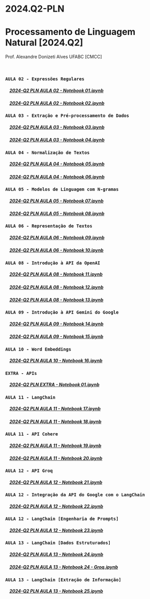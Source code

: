# 2024.Q2-PLN

# Processamento de Linguagem Natural [2024.Q2]
Prof. Alexandre Donizeti Alves
UFABC [CMCC]

<br>

### `AULA 02 - Expressões Regulares`

##### &nbsp;&nbsp;&nbsp; [2024-Q2 PLN AULA 02 - Notebook 01.ipynb](https://github.com/adalves-ufabc/2024.Q2-PLN/blob/main/aulas/2024_Q2_PLN_AULA_02_Notebook_01.ipynb)
##### &nbsp;&nbsp;&nbsp; [2024-Q2 PLN AULA 02 - Notebook 02.ipynb](https://github.com/adalves-ufabc/2024.Q2-PLN/blob/main/aulas/2024_Q2_PLN_AULA_02_Notebook_02.ipynb)

### `AULA 03 - Extração e Pré-processamento de Dados`

##### &nbsp;&nbsp;&nbsp; [2024-Q2 PLN AULA 03 - Notebook 03.ipynb](https://github.com/adalves-ufabc/2024.Q2-PLN/blob/main/aulas/2024_Q2_PLN_AULA_03_Notebook_03.ipynb)
##### &nbsp;&nbsp;&nbsp; [2024-Q2 PLN AULA 03 - Notebook 04.ipynb](https://github.com/adalves-ufabc/2024.Q2-PLN/blob/main/aulas/2024_Q2_PLN_AULA_03_Notebook_04.ipynb)

### `AULA 04 - Normalização de Textos`

##### &nbsp;&nbsp;&nbsp; [2024-Q2 PLN AULA 04 - Notebook 05.ipynb](https://github.com/adalves-ufabc/2024.Q2-PLN/blob/main/aulas/2024_Q2_PLN_AULA_04_Notebook_05.ipynb)
##### &nbsp;&nbsp;&nbsp; [2024-Q2 PLN AULA 04 - Notebook 06.ipynb](https://github.com/adalves-ufabc/2024.Q2-PLN/blob/main/aulas/2024_Q2_PLN_AULA_04_Notebook_06.ipynb)

### `AULA 05 - Modelos de Linguagem com N-gramas`

##### &nbsp;&nbsp;&nbsp; [2024-Q2 PLN AULA 05 - Notebook 07.ipynb](https://github.com/adalves-ufabc/2024.Q2-PLN/blob/main/aulas/2024_Q2_PLN_AULA_05_Notebook_07.ipynb)
##### &nbsp;&nbsp;&nbsp; [2024-Q2 PLN AULA 05 - Notebook 08.ipynb](https://github.com/adalves-ufabc/2024.Q2-PLN/blob/main/aulas/2024_Q2_PLN_AULA_05_Notebook_08.ipynb)

### `AULA 06 - Representação de Textos`

##### &nbsp;&nbsp;&nbsp; [2024-Q2 PLN AULA 06 - Notebook 09.ipynb](https://github.com/adalves-ufabc/2024.Q2-PLN/blob/main/aulas/2024_Q2_PLN_AULA_06_Notebook_09.ipynb)
##### &nbsp;&nbsp;&nbsp; [2024-Q2 PLN AULA 06 - Notebook 10.ipynb](https://github.com/adalves-ufabc/2024.Q2-PLN/blob/main/aulas/2024_Q2_PLN_AULA_06_Notebook_10.ipynb)

### `AULA 08 - Introdução à API da OpenAI`

##### &nbsp;&nbsp;&nbsp; [2024-Q2 PLN AULA 08 - Notebook 11.ipynb](https://github.com/adalves-ufabc/2024.Q2-PLN/blob/main/aulas/2024_Q2_PLN_AULA_08_Notebook_11.ipynb)
##### &nbsp;&nbsp;&nbsp; [2024-Q2 PLN AULA 08 - Notebook 12.ipynb](https://github.com/adalves-ufabc/2024.Q2-PLN/blob/main/aulas/2024_Q2_PLN_AULA_08_Notebook_12.ipynb)
##### &nbsp;&nbsp;&nbsp; [2024-Q2 PLN AULA 08 - Notebook 13.ipynb](https://github.com/adalves-ufabc/2024.Q2-PLN/blob/main/aulas/2024_Q2_PLN_AULA_08_Notebook_13.ipynb)

### `AULA 09 - Introdução à API Gemini do Google`

##### &nbsp;&nbsp;&nbsp; [2024-Q2 PLN AULA 09 - Notebook 14.ipynb](https://github.com/adalves-ufabc/2024.Q2-PLN/blob/main/aulas/2024_Q2_PLN_AULA_09_Notebook_14.ipynb)
##### &nbsp;&nbsp;&nbsp; [2024-Q2 PLN AULA 09 - Notebook 15.ipynb](https://github.com/adalves-ufabc/2024.Q2-PLN/blob/main/aulas/2024_Q2_PLN_AULA_09_Notebook_15.ipynb)

### `AULA 10 - Word Embeddings`

##### &nbsp;&nbsp;&nbsp; [2024-Q2 PLN AULA 10 - Notebook 16.ipynb](https://github.com/adalves-ufabc/2024.Q2-PLN/blob/main/aulas/2024_Q2_PLN_AULA_10_Notebook_16.ipynb)

### `EXTRA - APIs`

##### &nbsp;&nbsp;&nbsp; [2024-Q2 PLN EXTRA - Notebook 01.ipynb](https://github.com/adalves-ufabc/2024.Q2-PLN/blob/main/aulas/2024_Q2_PLN_EXTRA_Notebook_01.ipynb)

### `AULA 11 - LangChain`

##### &nbsp;&nbsp;&nbsp; [2024-Q2 PLN AULA 11 - Notebook 17.ipynb](https://github.com/adalves-ufabc/2024.Q2-PLN/blob/main/aulas/2024_Q2_PLN_AULA_11_Notebook_17.ipynb)

##### &nbsp;&nbsp;&nbsp; [2024-Q2 PLN AULA 11 - Notebook 18.ipynb](https://github.com/adalves-ufabc/2024.Q2-PLN/blob/main/aulas/2024_Q2_PLN_AULA_11_Notebook_18.ipynb)

### `AULA 11 - API Cohere`

##### &nbsp;&nbsp;&nbsp; [2024-Q2 PLN AULA 11 - Notebook 19.ipynb](https://github.com/adalves-ufabc/2024.Q2-PLN/blob/main/aulas/2024_Q2_PLN_AULA_11_Notebook_19.ipynb)

##### &nbsp;&nbsp;&nbsp; [2024-Q2 PLN AULA 11 - Notebook 20.ipynb](https://github.com/adalves-ufabc/2024.Q2-PLN/blob/main/aulas/2024_Q2_PLN_AULA_11_Notebook_20.ipynb)

### `AULA 12 - API Groq`

##### &nbsp;&nbsp;&nbsp; [2024-Q2 PLN AULA 12 - Notebook 21.ipynb](https://github.com/adalves-ufabc/2024.Q2-PLN/blob/main/aulas/2024_Q2_PLN_AULA_12_Notebook_21.ipynb)

### `AULA 12 - Integração da API do Google com o LangChain`

##### &nbsp;&nbsp;&nbsp; [2024-Q2 PLN AULA 12 - Notebook 22.ipynb](https://github.com/adalves-ufabc/2024.Q2-PLN/blob/main/aulas/2024_Q2_PLN_AULA_12_Notebook_22.ipynb)

### `AULA 12 - LangChain [Engenharia de Prompts]`

##### &nbsp;&nbsp;&nbsp; [2024-Q2 PLN AULA 12 - Notebook 23.ipynb](https://github.com/adalves-ufabc/2024.Q2-PLN/blob/main/aulas/2024_Q2_PLN_AULA_12_Notebook_23.ipynb)

### `AULA 13 - LangChain [Dados Estruturados]`

##### &nbsp;&nbsp;&nbsp; [2024-Q2 PLN AULA 13 - Notebook 24.ipynb](https://github.com/adalves-ufabc/2024.Q2-PLN/blob/main/aulas/2024_Q2_PLN_AULA_13_Notebook_24.ipynb)

##### &nbsp;&nbsp;&nbsp; [2024-Q2 PLN AULA 13 - Notebook 24 - Groq.ipynb](https://github.com/adalves-ufabc/2024.Q2-PLN/blob/main/aulas/2024_Q2_PLN_AULA_13_Notebook_24_Groq.ipynb)

### `AULA 13 - LangChain [Extração de Informação]`

##### &nbsp;&nbsp;&nbsp; [2024-Q2 PLN AULA 13 - Notebook 25.ipynb](https://github.com/adalves-ufabc/2024.Q2-PLN/blob/main/aulas/2024_Q2_PLN_AULA_13_Notebook_25.ipynb)




